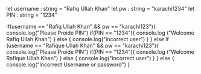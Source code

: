 let username : string = "Rafiq Ullah Khan"
let pw : string = "karachi1234"
let PIN : string = "1234"

if(username == "Rafiq Ullah Khan" && pw == "karachi123"){
    console.log("Please Proide PIN") 
    if(PIN == "1234"){
        console.log ("Welcome Rafiq Ullah Khan")
    }
    else {
     console.log("incorrect user")
 } 
} 
else if (username == "Rafique Ullah Khan" && pw == "karachi123"){
    console.log("Please Proide PIN") 
    if(PIN == "1234"){
        console.log ("Welcome Rafique Ullah Khan")
    }
    else {
     console.log("incorrect user")
 } 
}
else {
    console.log("Incorrect Username or password")
 }

